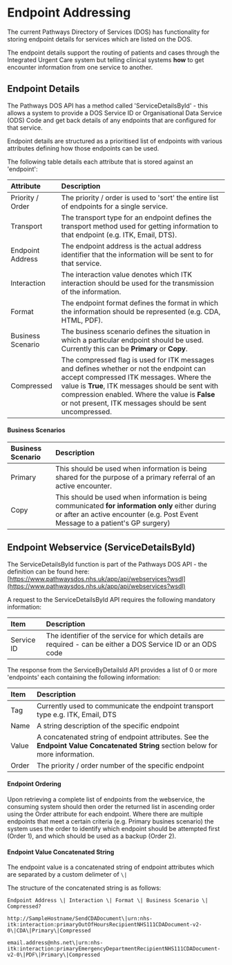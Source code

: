 # Endpoint Addressing

The current Pathways Directory of Services (DOS) has functionality for storing endpoint details for services which are listed on the DOS. 

The endpoint details support the routing of patients and cases through the Integrated Urgent Care system but telling clinical systems **how** to get encounter information from one service to another.

## Endpoint Details
The Pathways DOS API has a method called 'ServiceDetailsById' - this allows a system to provide a DOS Service ID or Organisational Data Service (ODS) Code and get back details of any endpoints that are configured for that service.

Endpoint details are structured as a prioritised list of endpoints with various attributes defining how those endpoints can be used.

The following table details each attribute that is stored against an 'endpoint':

| Attribute | Description |
|:----------|:------------|
|Priority / Order|The priority / order is used to 'sort' the entire list of endpoints for a single service.|
|Transport|The transport type for an endpoint defines the transport method used for getting information to that endpoint (e.g. ITK, Email, DTS).|
|Endpoint Address|The endpoint address is the actual address identifier that the information will be sent to for that service.|
|Interaction|The interaction value denotes which ITK interaction should be used for the transmission of the information.|
|Format|The endpoint format defines the format in which the information should be represented (e.g. CDA, HTML, PDF).|
|Business Scenario|The business scenario defines the situation in which a particular endpoint should be used. Currently this can be **Primary** or **Copy**.|
|Compressed|The compressed flag is used for ITK messages and defines whether or not the endpoint can accept compressed ITK messages. Where the value is **True**, ITK messages should be sent with compression enabled. Where the value is **False** or not present, ITK messages should be sent uncompressed.|


#### Business Scenarios
|Business Scenario|Description|
|:----------------|:----------|
|Primary|This should be used when information is being shared for the purpose of a primary referral of an active encounter.|
|Copy|This should be used when information is being communicated **for information only** either during or after an active encounter (e.g. Post Event Message to a patient's GP surgery)|


## Endpoint Webservice (ServiceDetailsById)
The ServiceDetailsById function is part of the Pathways DOS API - the definition can be found here: [https://www.pathwaysdos.nhs.uk/app/api/webservices?wsdl](https://www.pathwaysdos.nhs.uk/app/api/webservices?wsdl)

A request to the ServiceDetailsById API requires the following mandatory information:

|Item|Description|
|:---|:----------|
|Service ID|The identifier of the service for which details are required - can be either a DOS Service ID or an ODS code|

The response from the ServiceByDetailsId API provides a list of 0 or more 'endpoints' each containing the following information:

|Item|Description|
|:---|:----------|
|Tag|Currently used to communicate the endpoint transport type e.g. ITK, Email, DTS|
|Name|A string description of the specific endpoint|
|Value|A concatenated string of endpoint attributes. See the **Endpoint Value Concatenated String** section below for more information.|
|Order|The priority / order number of the specific endpoint|

#### Endpoint Ordering
Upon retrieving a complete list of endpoints from the webservice, the consuming system should then order the returned list in ascending order using the Order attribute for each endpoint. Where there are multiple endpoints that meet a certain criteria (e.g. Primary busines scenario) the system uses the order to identify which endpoint should be attempted first (Order 1), and which should be used as a backup (Order 2).

#### Endpoint Value Concatenated String
The endpoint value is a concatenated string of endpoint attributes which are separated by a custom delimeter of `\|`

The structure of the concatenated string is as follows:

```
Endpoint Address \| Interaction \| Format \| Business Scenario \| Compressed?

http://SampleHostname/SendCDADocument\|urn:nhs-itk:interaction:primaryOutOfHoursRecipientNHS111CDADocument-v2-0\|CDA\|Primary\|Compressed

email.address@nhs.net\|urn:nhs-itk:interaction:primaryEmergencyDepartmentRecipientNHS111CDADocument-v2-0\|PDF\|Primary\|Compressed
```